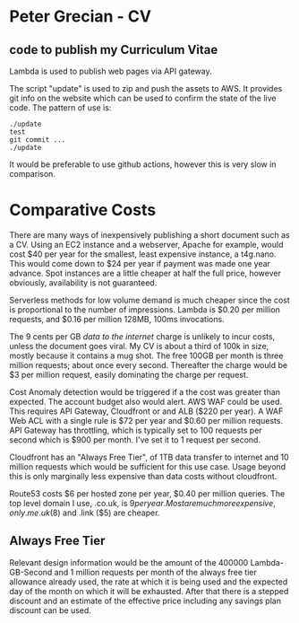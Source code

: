 # Peter Grecian - CV
## code to publish my Curriculum Vitae 
Lambda is used to publish web pages via API gateway.

The script "update" is used to zip and push the assets to AWS.  It provides git info on the website which can be used to confirm the state of the live code.  The pattern of use is:
```
./update
test
git commit ...
./update
```
It would be preferable to use github actions, however this is very slow in comparison.
# Comparative Costs
There are many ways of inexpensively publishing a short document such as a CV.  Using an EC2
instance and a webserver, Apache for example, would cost $40 per year for the smallest, least expensive instance, a t4g.nano.  This would come down to $24 per year if payment was made one year advance.  Spot instances are a little cheaper at half the full price, however obviously, availability is not guaranteed.

Serverless methods for low volume demand is much cheaper since the cost is proportional to the number of impressions.  Lambda is $0.20 per million requests, and $0.16 per million 128MB, 100ms invocations.

The 9 cents per GB *data to the internet* charge is unlikely to incur costs, unless the document goes viral.  My CV is about a third of 100k in size, mostly because it contains a mug shot.  The free 100GB per month is three million requests; about once every second.  Thereafter the charge would be $3 per million request, easily dominating the charge per request.  

Cost Anomaly detection would be triggered if a the cost was greater than expected.  The account budget also would alert.  AWS WAF could be used.  This requires API Gateway, Cloudfront or and ALB ($220 per year).  A WAF Web ACL with a single rule is $72 per year and $0.60 per million requests.  API Gateway has throttling, which is typically set to 100 requests per second which is $900 per month.  I've set it to 1 request per second. 

Cloudfront has an "Always Free Tier", of 1TB data transfer to internet and 10 million requests which would be sufficient for this use case.  Usage beyond this is only marginally less expensive than data costs without cloudfront.

Route53 costs $6 per hosted zone per year, $0.40 per million queries.  The top level domain I use, .co.uk, is $9 per year.  Most are much more expensive, only .me.uk ($8) and .link ($5) are cheaper.  

## Always Free Tier
Relevant design information would be the amount of the 400000 Lambda-GB-Second and 1 million requests per month of the always free tier allowance already used, the rate at which it is being used and the expected day of the month on which it will be exhausted.  After that there is a stepped discount and an estimate of the effective price including any savings plan discount can be used.